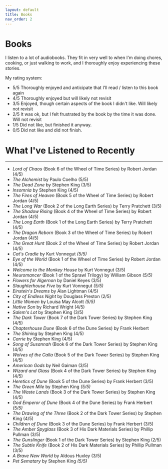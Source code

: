 ```yaml
---
layout: default
title: Books
nav_order: 2
---
```


# Books

I listen to a lot of audiobooks. They fit in very well to when I'm doing chores, cooking, or just walking to work, and I thoroughly enjoy experiencing these stories.

My rating system: 
- 5/5 Thoroughly enjoyed and anticipate that I'll read / listen to this book again
- 4/5 Thoroughly enjoyed but will likely not revisit
- 3/5 Enjoyed, though certain aspects of the book I didn't like. Will likely not revisit
- 2/5 It was ok, but I felt frustrated by the book by the time it was done. Will not revisit
- 1/5 Did not like, but finished it anyway.
- 0/5 Did not like and did not finish.


# What I've Listened to Recently

----

- *Lord of Chaos* (Book 6 of the Wheel of Time Series) by Robert Jordan (4/5)
- *The Alchemist* by Paulo Coelho (5/5)
- *The Dead Zone* by Stephen King (3/5)
- *Insomnia* by Stephen King (4/5)
- *The Fires of Heaven* (Book 5 of the Wheel of Time Series) by Robert Jordan (4/5)
- *The Long War* (Book 2 of the Long Earth Series) by Terry Pratchett (3/5)
- *The Shadow Rising* (Book 4 of the Wheel of Time Series) by Robert Jordan (4/5)
- *The Long Earth* (Book 1 of the Long Earth Series) by Terry Pratchett (4/5)
- *The Dragon Reborn* (Book 3 of the Wheel of Time Series) by Robert Jordan (4/5)
- *The Great Hunt* (Book 2 of the Wheel of Time Series) by Robert Jordan (4/5)
- *Cat's Cradle* by Kurt Vonnegut *(5/5)*
- *Eye of the World* (Book 1 of the Wheel of Time Series) by Robert Jordan (4/5)
- *Welcome to the Monkey House* by Kurt Vonnegut (3/5)
- *Neuromancer* (Book 1 of the Sprawl Trilogy) by William Gibson *(5/5)*
- *Flowers for Algernon* by Daniel Keyes (3/5)
- *Slaughterhouse Five* by Kurt Vonnegut *(5/5)*
- *Einstein's Dreams* by Alan Lightman (4/5)
- *City of Endless Night* by Douglass Preston (2/5)
- *Little Women* by Louisa May Alcott *(5/5)*
- *Native Son* by Richard Wright (4/5)
- *Salem's Lot* by Stephen King (3/5)
- *The Dark Tower* (Book 7 of the Dark Tower Series) by Stephen King (4/5)
- *Chapterhouse Dune* (Book 6 of the Dune Series) by Frank Herbert
- *The Shining* by Stephen King (4/5)
- *Carrie* by Stephen King (4/5)
- *Song of Susannah* (Book 6 of the Dark Tower Series) by Stephen King (4/5)
- *Wolves of the Calla* (Book 5 of the Dark Tower Series) by Stephen King (4/5)
- *American Gods* by Neil Gaiman (3/5)
- *Wizard and Glass* (Book 4 of the Dark Tower Series) by Stephen King (4/5)
- *Heretics of Dune* (Book 5 of the Dune Series) by Frank Herbert (3/5)
- *The Green Mile* by Stephen King *(5/5)*
- *The Waste Lands* (Book 3 of the Dark Tower Series) by Stephen King (4/5)
- *God Emperor of Dune* (Book 4 of the Dune Series) by Frank Herbert *(5/5)*
- *The Drawing of the Three* (Book 2 of the Dark Tower Series) by Stephen King (4/5)
- *Children of Dune* (Book 3 of the Dune Series) by Frank Herbert (3/5)
- *The Amber Spyglass* (Book 3 of His Dark Materials Series) by Phillip Pullman (3/5)
- *The Gunslinger* (Book 1 of the Dark Tower Series) by Stephen King (2/5)
- *The Subtle Knife* (Book 2 of His Dark Materials Series) by Phillip Pullman (3/5)
- *A Brave New World* by Aldous Huxley (3/5)
- *Pet Sematary* by Stephen King *(5/5)*